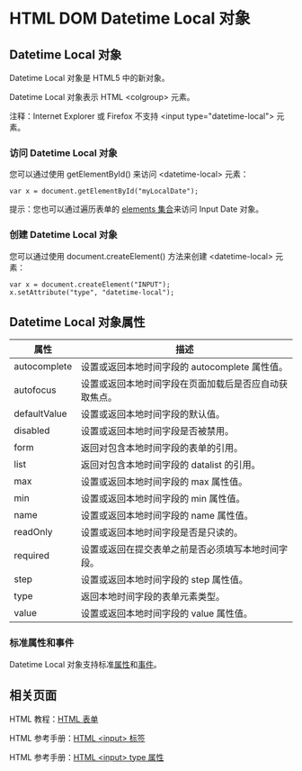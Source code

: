 # HTML DOM Datetime Local 对象

## Datetime Local 对象

Datetime Local 对象是 HTML5 中的新对象。

Datetime Local 对象表示 HTML &lt;colgroup&gt; 元素。

注释：Internet Explorer 或 Firefox 不支持 &lt;input type="datetime-local"&gt; 元素。

### 访问 Datetime Local 对象

您可以通过使用 getElementById() 来访问 &lt;datetime-local&gt; 元素：

```
var x = document.getElementById("myLocalDate");
```



提示：您也可以通过遍历表单的 [elements 集合](/jsref/coll_form_elements.asp "HTML DOM elements 集合")来访问 Input Date 对象。

### 创建 Datetime Local 对象

您可以通过使用 document.createElement() 方法来创建 &lt;datetime-local&gt; 元素：

```
var x = document.createElement("INPUT");
x.setAttribute("type", "datetime-local");

```



## Datetime Local 对象属性

| 属性 | 描述 |
| --- | --- |
| autocomplete | 设置或返回本地时间字段的 autocomplete 属性值。 |
| autofocus | 设置或返回本地时间字段在页面加载后是否应自动获取焦点。 |
| defaultValue | 设置或返回本地时间字段的默认值。 |
| disabled | 设置或返回本地时间字段是否被禁用。 |
| form | 返回对包含本地时间字段的表单的引用。 |
| list | 返回对包含本地时间字段的 datalist 的引用。 |
| max | 设置或返回本地时间字段的 max 属性值。 |
| min | 设置或返回本地时间字段的 min 属性值。 |
| name | 设置或返回本地时间字段的 name 属性值。 |
| readOnly | 设置或返回本地时间字段是否是只读的。 |
| required | 设置或返回在提交表单之前是否必须填写本地时间字段。 |
| step | 设置或返回本地时间字段的 step 属性值。 |
| type | 返回本地时间字段的表单元素类型。 |
| value | 设置或返回本地时间字段的 value 属性值。 |

### 标准属性和事件

Datetime Local 对象支持标准[属性](/jsref/dom_obj_all.asp "HTML DOM Element 对象")和[事件](/jsref/dom_obj_event.asp "HTML DOM Event 对象")。

## 相关页面

HTML 教程：[HTML 表单](/html/html_forms.asp)

HTML 参考手册：[HTML &lt;input&gt; 标签](/tags/tag_input.asp)

HTML 参考手册：[HTML &lt;input&gt; type 属性](/tags/att_input_type.asp)

